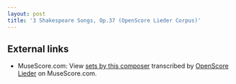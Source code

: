 ```yaml
---
layout: post
title: '3 Shakespeare Songs, Op.37 (OpenScore Lieder Corpus)'
---
```


## External links

- MuseScore.com: View [sets by this composer] transcribed by [OpenScore Lieder] on MuseScore.com.

[sets by this composer]: https://musescore.com/openscore-lieder-corpus/sets/5106666
[OpenScore Lieder]: https://musescore.com/openscore-lieder-corpus


